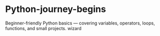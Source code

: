 # Python-journey-begins
Beginner-friendly Python basics — covering variables, operators, loops, functions, and small projects.
wizard
